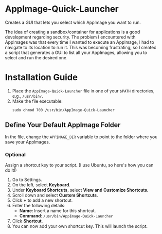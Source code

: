 # AppImage-Quick-Launcher

Creates a GUI that lets you select which AppImage you want to run.

The idea of creating a sandbox/container for applications is a good development regarding security. The problem I encountered with AppImages was that every time I wanted to execute an AppImage, I had to navigate to its location to run it. This was becoming frustrating, so I created a script that generates a GUI to list all your AppImages, allowing you to select and run the desired one.

# Installation Guide

1. Place the `AppImage-Quick-Launcher` file in one of your `$PATH` directories, e.g., `/usr/bin/`.
2. Make the file executable:
    ```
    sudo chmod 700 /usr/bin/AppImage-Quick-Launcher
    ```

## Define Your Default AppImage Folder

In the file, change the `APPIMAGE_DIR` variable to point to the folder where you save your AppImages.

### Optional

Assign a shortcut key to your script. (I use Ubuntu, so here's how you can do it!)

1. Go to Settings.
2. On the left, select **Keyboard**.
3. Under **Keyboard Shortcuts**, select **View and Customize Shortcuts**.
4. Scroll down and select **Custom Shortcuts**.
5. Click **+** to add a new shortcut.
6. Enter the following details:
    - **Name**: Insert a name for this shortcut.
    - **Command**: `/usr/bin/AppImage-Quick-Launcher`
7. Click **Shortcut**.
8. You can now add your own shortcut key. This will launch the script.

